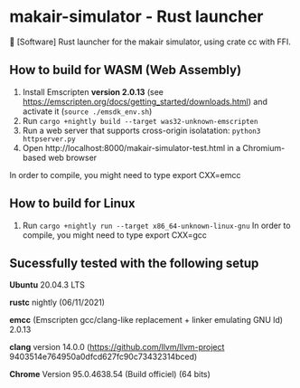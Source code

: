 # makair-simulator - Rust launcher
🥽 [Software] Rust launcher for the makair simulator, using crate cc with FFI.

## How to build for WASM (Web Assembly)

1. Install Emscripten **version 2.0.13** (see https://emscripten.org/docs/getting_started/downloads.html) and activate it (`source ./emsdk_env.sh`)
2. Run `cargo +nightly build --target was32-unknown-emscripten`
3. Run a web server that supports cross-origin isolatation: `python3 httpserver.py`
4. Open http://localhost:8000/makair-simulator-test.html in a Chromium-based web browser

In order to compile, you might need to type export CXX=emcc

## How to build for Linux

1. Run `cargo +nightly run --target x86_64-unknown-linux-gnu`
In order to compile, you might need to type export CXX=gcc


## Sucessfully tested with the following setup

**Ubuntu** 20.04.3 LTS

**rustc** nightly (06/11/2021)

**emcc** (Emscripten gcc/clang-like replacement + linker emulating GNU ld) 2.0.13

**clang** version 14.0.0 (https://github.com/llvm/llvm-project 9403514e764950a0dfcd627fc90c73432314bced)

**Chrome** Version 95.0.4638.54 (Build officiel) (64 bits)
